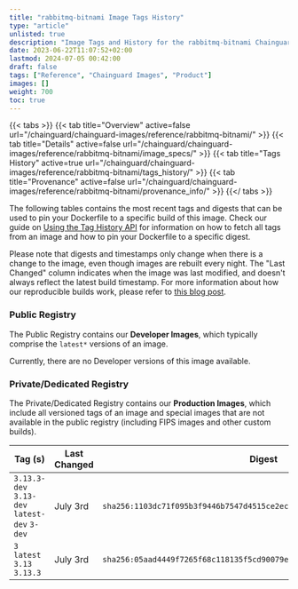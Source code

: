 ```yaml
---
title: "rabbitmq-bitnami Image Tags History"
type: "article"
unlisted: true
description: "Image Tags and History for the rabbitmq-bitnami Chainguard Image"
date: 2023-06-22T11:07:52+02:00
lastmod: 2024-07-05 00:42:00
draft: false
tags: ["Reference", "Chainguard Images", "Product"]
images: []
weight: 700
toc: true
---
```


{{< tabs >}}
{{< tab title="Overview" active=false url="/chainguard/chainguard-images/reference/rabbitmq-bitnami/" >}}
{{< tab title="Details" active=false url="/chainguard/chainguard-images/reference/rabbitmq-bitnami/image_specs/" >}}
{{< tab title="Tags History" active=true url="/chainguard/chainguard-images/reference/rabbitmq-bitnami/tags_history/" >}}
{{< tab title="Provenance" active=false url="/chainguard/chainguard-images/reference/rabbitmq-bitnami/provenance_info/" >}}
{{</ tabs >}}

The following tables contains the most recent tags and digests that can be used to pin your Dockerfile to a specific build of this image. Check our guide on [Using the Tag History API](/chainguard/chainguard-images/using-the-tag-history-api/) for information on how to fetch all tags from an image and how to pin your Dockerfile to a specific digest.

Please note that digests and timestamps only change when there is a change to the image, even though images are rebuilt every night. The "Last Changed" column indicates when the image was last modified, and doesn't always reflect the latest build timestamp. For more information about how our reproducible builds work, please refer to [this blog post](https://www.chainguard.dev/unchained/reproducing-chainguards-reproducible-image-builds).

### Public Registry
The Public Registry contains our **Developer Images**, which typically comprise the `latest*` versions of an image.

Currently, there are no Developer versions of this image available.

### Private/Dedicated Registry
The Private/Dedicated Registry contains our **Production Images**, which include all versioned tags of an image and special images that are not available in the public registry (including FIPS images and other custom builds).

| Tag (s)                                       | Last Changed | Digest                                                                    |
|-----------------------------------------------|--------------|---------------------------------------------------------------------------|
|  `3.13.3-dev` `3.13-dev` `latest-dev` `3-dev` | July 3rd     | `sha256:1103dc71f095b3f9446b7547d4515ce2ec6c7bfcf1f9dd5c6644e4715600e926` |
|  `3` `latest` `3.13` `3.13.3`                 | July 3rd     | `sha256:05aad4449f7265f68c118135f5cd90079efee8e8494449e67fe7bf3b4800b5bf` |

